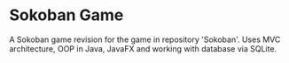 # Sokoban Game
A Sokoban game revision for the game in repository 'Sokoban'.
Uses MVC architecture, OOP in Java, JavaFX and working with database via SQLite.
